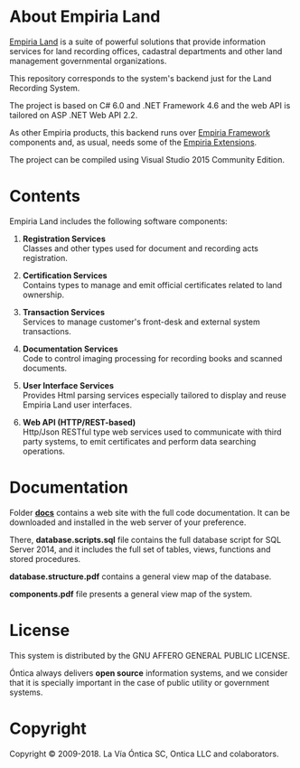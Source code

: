 ﻿# About Empiria Land

[Empiria Land](http://www.ontica.org/land/) is a suite of powerful solutions that provide information services
for land recording offices, cadastral departments and other land management governmental organizations.

This repository corresponds to the system's backend just for the Land Recording System.

The project is based on C# 6.0 and .NET Framework 4.6 and the web API is tailored on ASP .NET Web API 2.2.

As other Empiria products, this backend runs over [Empiria Framework](https://github.com/Ontica/Empiria.Core)
components and, as usual, needs some of the [Empiria Extensions](https://github.com/Ontica/Empiria.Extensions).

The project can be compiled using Visual Studio 2015 Community Edition.


# Contents

Empiria Land includes the following software components:


1. **Registration Services**  
   Classes and other types used for document and recording acts registration.

2. **Certification Services**  
   Contains types to manage and emit official certificates related to land ownership.

3. **Transaction Services**  
   Services to manage customer's front-desk and external system transactions.

4. **Documentation Services**  
   Code to control imaging processing for recording books and scanned documents.

5. **User Interface Services**  
   Provides Html parsing services especially tailored to display and reuse Empiria Land user interfaces.

6. **Web API (HTTP/REST-based)**  
   Http/Json RESTful type web services used to communicate with third party systems, to emit certificates and perform data searching operations.

# Documentation

Folder [**docs**](https://github.com/Ontica/Empiria.Land/tree/master/docs) contains a web site with the full code documentation. It can be downloaded and installed in the web server of your preference.

There, **database.scripts.sql** file contains the full database script for SQL Server 2014, and it includes the full set of tables, views, functions and stored procedures.

**database.structure.pdf** contains a general view map of the database.

**components.pdf** file presents a general view map of the system.

# License

This system is distributed by the GNU AFFERO GENERAL PUBLIC LICENSE.

Óntica always delivers **open source** information systems, and we consider that it is specially
important in the case of public utility or government systems.

# Copyright

Copyright © 2009-2018. La Vía Óntica SC, Ontica LLC and colaborators.
